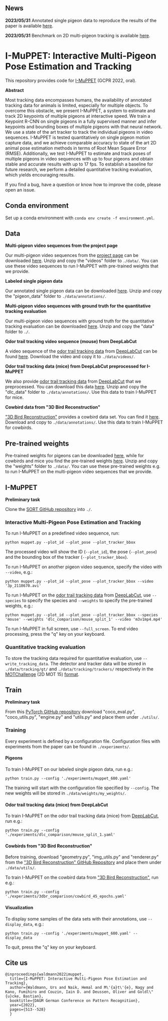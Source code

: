 ## News

**2023/05/31** Annotated single pigeon data to reproduce the results of the paper is available [here](https://zenodo.org/record/7989831#.ZHcVyF7P0uU).

**2023/05/31** Benchmark on 2D multi-pigeon tracking is available [here](https://zenodo.org/record/7038391).

# I-MuPPET: Interactive Multi-Pigeon Pose Estimation and Tracking
This repository provides code for [I-MuPPET](https://urs-waldmann.github.io/i-muppet/) (GCPR 2022, oral).

**Abstract**

Most tracking data encompasses humans, the availability of annotated tracking data for animals is limited, especially for multiple objects. To overcome this obstacle, we present I-MuPPET, a system to estimate and track 2D keypoints of multiple pigeons at interactive speed. We train a Keypoint R-CNN on single pigeons in a fully supervised manner and infer keypoints and bounding boxes of multiple pigeons with that neural network. We use a state of the art tracker to track the individual pigeons in video sequences. I-MuPPET is tested quantitatively on single pigeon motion capture data, and we achieve comparable accuracy to state of the art 2D animal pose estimation methods in terms of Root Mean Square Error (RMSE). Additionally, we test I-MuPPET to estimate and track poses of multiple pigeons in video sequences with up to four pigeons and obtain stable and accurate results with up to 17 fps. To establish a baseline for future research, we perform a detailed quantitative tracking evaluation, which yields encouraging results. 

If you find a bug, have a question or know how to improve the code, please open an issue.

## Conda environment
Set up a conda environment with `conda env create -f environment.yml`.

## Data
**Multi-pigeon video sequences from the project page**

Our multi-pigeon video sequences from the [project page](https://urs-waldmann.github.io/i-muppet/) can be downloaded [here](https://zenodo.org/record/7037403). Unzip and copy the "videos" folder to `./data/`. You can use these video sequences to run I-MuPPET with pre-trained weights that we provide.

**Labeled single pigeon data**

Our annotated single pigeon data can be downloaded [here](https://zenodo.org/record/7989831#.ZHcVyF7P0uU). Unzip and copy the "pigeon_data" folder to `./data/annotations/`.

**Multi-pigeon video sequences with ground truth for the quantitative tracking evaluation**

Our multi-pigeon video sequences with ground truth for the quantitative tracking evaluation can be downloaded [here](https://zenodo.org/record/7038391). Unzip and copy the "data" folder to `./`.

**Odor trail tracking video sequence (mouse) from DeepLabCut**

A video sequence of the [odor trail tracking data](https://zenodo.org/record/4008504#.YYK5IdbMIeZ) from [DeepLabCut](https://www.nature.com/articles/s41593-018-0209-y) can be found [here](https://github.com/DeepLabCut/DeepLabCut/tree/master/examples/openfield-Pranav-2018-10-30/videos). Download the video and copy it to `./data/videos/`.

**Odor trail tracking data (mice) from DeepLabCut preprocessed for I-MuPPET**

We also provide [odor trail tracking data](https://zenodo.org/record/4008504#.YYK5IdbMIeZ) from [DeepLabCut](https://www.nature.com/articles/s41593-018-0209-y) that we preprocessed. You can download this data [here](https://zenodo.org/record/7037327). Unzip and copy the "dlc_data" folder to `./data/annotations/`. Use this data to train I-MuPPET for mice.

**Cowbird data from "3D Bird Reconstruction"**

["3D Bird Reconstruction"](https://www.ecva.net/papers/eccv_2020/papers_ECCV/papers/123630001.pdf) provides a cowbird data set. You can find it [here](https://drive.google.com/file/d/1vyXYIJIo9jneIqC7lowB4GVi17rjztjn/view). Download and copy to `./data/annotations/`. Use this data to train I-MuPPET for cowbirds.

## Pre-trained weights
Pre-trained weights for pigeons can be downloaded [here](https://zenodo.org/record/7037589), while for cowbirds and mice you find the pre-trained weights [here](https://zenodo.org/record/7037558). Unzip and copy the "weights" folder to `./data/`. You can use these pre-trained weights e.g. to run I-MuPPET on the multi-pigeon video sequences that we provide.

## I-MuPPET
**Preliminary task**

Clone the [SORT GitHub repository](https://github.com/abewley/sort) into `./`.

### Interactive Multi-Pigeon Pose Estimation and Tracking
To run I-MuPPET on a predefined video sequence, run:

    python muppet.py --plot_id --plot_pose --plot_tracker_bbox
    
The processed video will show the ID (`--plot_id`), the pose (`--plot_pose`) and the bounding box of the tracker (`--plot_tracker_bbox`).

To run I-MuPPET on another pigeon video sequence, specify the video with `--video`, e.g.:

    python muppet.py --plot_id --plot_pose --plot_tracker_bbox --video '3p_2118670.avi'
    
To run I-MuPPET on the [odor trail tracking data](https://zenodo.org/record/4008504#.YYK5IdbMIeZ) from [DeepLabCut](https://www.nature.com/articles/s41593-018-0209-y), use `--species` to specify the species and `--weights` to specify the pre-trained weights, e.g.:

    python muppet.py --plot_id --plot_pose --plot_tracker_bbox --species 'mouse' --weights 'dlc_comparison/mouse_split_1' --video 'm3v1mp4.mp4'
    
To run I-MuPPET in full screen, use `--full_screen`. To end video processing, press the "q" key on your keyboard.

### Quantitative tracking evaluation

To store the tracking data required for quantitative evaluation, use `--write_tracking_data`. The detector and tracker data will be stored in `./data/tracking/gt/` and `./data/tracking/trackers/` respectively in the [MOTChallenge](https://motchallenge.net/) (2D MOT 15) [format](https://github.com/JonathonLuiten/TrackEval/blob/master/docs/MOTChallenge-Official/Readme.md).

## Train
**Preliminary task**

From this [PyTorch GitHub repository](https://github.com/pytorch/vision/tree/main/references/detection) download "coco_eval.py", "coco_utils.py", "engine.py" and "utils.py" and place them under `./utils/`.

### Training
Every experiment is defined by a configuration file. Configuration files with experiments from the paper can be found in `./experiments/`.

#### Pigeons
To train I-MuPPET on our labeled single pigeon data, run e.g.:

    python train.py --config './experiments/muppet_600.yaml'
    
The training will start with the configuration file specified by `--config`. The new weights will be stored in `./data/weights/my_weights/`.

#### Odor trail tracking data (mice) from DeepLabCut
To train I-MuPPET on the odor trail tracking data (mice) from [DeepLabCut](https://www.nature.com/articles/s41593-018-0209-y), run e.g.:

    python train.py --config './experiments/dlc_comparison/mouse_split_1.yaml'
    
#### Cowbirds from "3D Bird Reconstruction"
Before training, download "geometry.py", "img_utils.py" and "renderer.py" from the ["3D Bird Reconstruction" GitHub Repository](https://github.com/marcbadger/avian-mesh/tree/master/utils) and place them under `./data/utils/`.

To train I-MuPPET on the cowbird data from ["3D Bird Reconstruction"](https://www.ecva.net/papers/eccv_2020/papers_ECCV/papers/123630001.pdf), run e.g.:

    python train.py --config './experiments/3dbr_comparison/cowbird_45_epochs.yaml'

#### Visualization
To display some samples of the data sets with their annotations, use `--display_data`, e.g.:

    python train.py --config './experiments/muppet_600.yaml' --display_data
    
To quit, press the "q" key on your keyboard.

## Cite us

    @inproceedings{waldmann2022imuppet,
      title={I-MuPPET: Interactive Multi-Pigeon Pose Estimation and Tracking},
      author={Waldmann, Urs and Naik, Hemal and M\'{a}t\'{e}, Nagy and Kano, Fumihiro and Couzin, Iain D. and Deussen, Oliver and Goldl\"{u}cke, Bastian},
      booktitle={DAGM German Conference on Pattern Recognition},
      year={2022},
      pages={513--528}
      }
      

